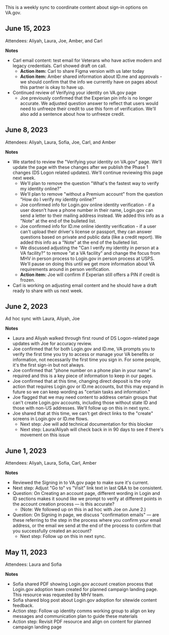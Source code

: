This is a weekly sync to coordinate content about sign-in options on VA.gov. 

**June 15, 2023**
-
Attendees: Aliyah, Laura, Joe, Amber, and Carl

**Notes**
- Carl email content: test email for Veterans who have active modern and legacy credentials. Carl showed draft on call.
   - **Action item:** Carl to share Figma version with us later today
   - **Action item:** Amber shared information about ID.me and approvals - we should confirm that the info we currently have on pages about this partner is okay to have up.
- Continued review of Verifying your identity on VA.gov page
   - Joe previously confirmed that the Experian pin info is no longer accurate. We adjusted question answer to reflect that users would need to unfreeze their credit to use this form of verification. We'll also add a sentence about how to unfreeze credit.
 

**June 8, 2023**
-
Attendees: Aliyah, Laura, Sofia, Joe, Carl, and Amber

**Notes**
- We started to review the "Verifying your identity on VA.gov" page. We'll update the page with these changes after we publish the Phase 1 changes (DS Logon related updates). We'll continue reviewing this page next week. 
  - We'll plan to remove the question "What's the fastest way to verify my identity online?"
  - We'll plan to remove "without a Premium account" from the question "How do I verify my identity online?"
  - Joe confirmed info for Login.gov online identity verification - if a user doesn't have a phone number in their name, Login.gov can send a letter to their mailing address instead. We added this info as a "Note" at the end of the bulleted list.
  - Joe confirmed info for ID.me online identity verification - if a user can't upload their driver's license or passport, they can answer questions based on private and public data (like a credit report). We added this info as a "Note" at the end of the bulleted list.
  - We discussed adjusting the "Can I verify my identity in person at a VA facility?" to remove "at a VA facility" and change the focus from MHV in person process to Login.gov in person process at USPS. We'll pause on doing this until we get more information about VA requirements around in person verification.
  - **Action item:** Joe will confirm if Experian still offers a PIN if credit is frozen.
- Carl is working on adjusting email content and he should have a draft ready to share with us next week.

**June 2, 2023**
-
Ad hoc sync with Laura, Aliyah, Joe

**Notes**
- Laura and Aliyah walked through first round of DS Logon-related page updates with Joe for accuracy review.
- Joe confirmed that for both Login.gov and ID.me, VA prompts you to verify the first time you try to access or manage your VA benefits or information, not necessarily the first time you sign in. For some people, it's the first sign-in but not always.
- Joe confirmed that "phone number on a phone plan in your name" is required and this is a key piece of information to keep in our pages.
- Joe confirmed that at this time, changing direct deposit is the only action that requires Login.gov or ID.me accounts, but this may expand in future so we can keep wording as "certain tasks and information."
- Joe flagged that we may need content to address certain groups that can't create Login.gov accounts, including those without state ID and those with non-US addresses. We'll follow up on this in next sync.
- Joe shared that at this time, we can't get direct links to the "create" screens in Login.gov or ID.me flows.
  -  Next step: Joe will add technical documentation for this blocker
  -  Next step: Laura/Aliyah will check back in in 90 days to see if there's movement on this issue

**June 1, 2023**
-
Attendees: Aliyah, Laura, Sofia, Carl, Amber

**Notes**
- Reviewed the Signing in to VA.gov page to make sure it's current. 
- Next step: Adjust "Go to" vs "Visit" link text in last Q&A to be consistent.
- Question: On Creating an account page, different wording in Login and ID sections makes it sound like we prompt to verify at different points in the account creation process — is this accurate? 
  - (Note: We followed up on this in ad hoc with Joe on June 2.)
- Question: On Signing in page, we discuss "confirmation emails" — are these referring to the step in the process where you confirm your email address, or the email we send at the end of the process to confirm that you successfully created an account?
  - Next step: Follow up on this in next sync.

**May 11, 2023**
-
Attendees: Laura and Sofia

**Notes**
- Sofia shared PDF showing Login.gov account creation process that Login.gov adoption team created for planned campaign landing page. This resource was requested by MHV team.
- Sofia shared blog post about Login.gov adoption for sitewide content feedback.
- Action step: Follow up identity comms working group to align on key messages and communication plan to guide these materials
- Action step: Revisit PDF resource and align on content for planned campaign landing page
